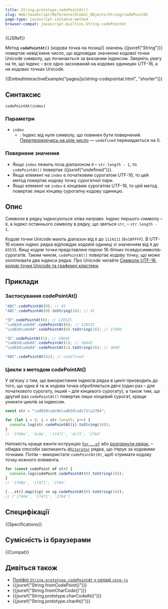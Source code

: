 ```yaml
---
title: String.prototype.codePointAt()
slug: Web/JavaScript/Reference/Global_Objects/String/codePointAt
page-type: javascript-instance-method
browser-compat: javascript.builtins.String.codePointAt
---
```


{{JSRef}}

Метод **`codePointAt()`** (кодова точка на позиції) значень {{jsxref("String")}} повертає невід'ємне число, що відповідає значенню кодової точки Unicode символу, що починається за вказаним індексом. Зверніть увагу на те, що індекс – все одно заснований на кодових одиницях UTF-16, а не кодових точках Unicode.

{{EmbedInteractiveExample("pages/js/string-codepointat.html", "shorter")}}

## Синтаксис

```js-nolint
codePointAt(index)
```

### Параметри

- `index`
  - : Індекс від нуля символу, що повинен бути повернений. [Перетворюючись на ціле число](/uk/docs/Web/JavaScript/Reference/Global_Objects/Number#peretvorennia-na-tsile) — `undefined` перекидається на 0.

### Повернене значення

- Якщо `index` лежить поза діапазоном `0` – `str.length - 1`, то `codePointAt()` повертає {{jsxref("undefined")}}.
- Якщо елемент на `index` є початковим сурогатом UTF-16, то цей метод повертає кодову точку сурогатної _пари_.
- Якщо елемент на `index` є кінцевим сурогатом UTF-16, то цей метод повертає _лише_ кінцеву сурогатну кодову одиницю.

## Опис

Символи в рядку індексуються зліва направо. Індекс першого символу – `0`, а індекс останнього символу в рядку, що зветься `str`, – `str.length - 1`.

Кодові точки Unicode мають діапазон від `0` до `1114111` (`0x10FFFF`). В UTF-16 кожен індекс рядка відповідає кодовій одиниці зі значенням від `0` до `65535`. Вищі кодові точки представлені _парою_ 16-бітних псевдосимволів-сурогатів. Таким чином, `codePointAt()` повертає кодову точку, що може охоплювати два індекси рядка. Про Unicode читайте [Символи UTF-16, кодові точки Unicode та графемні кластери](/uk/docs/Web/JavaScript/Reference/Global_Objects/String#symvoly-utf-16-kodovi-tochky-unicode-ta-hrafemni-klastery).

## Приклади

### Застосування codePointAt()

```js
"ABC".codePointAt(0); // 65
"ABC".codePointAt(0).toString(16); // 41

"😍".codePointAt(0); // 128525
"\ud83d\ude0d".codePointAt(0); // 128525
"\ud83d\ude0d".codePointAt(0).toString(16); // 1f60d

"😍".codePointAt(1); // 56845
"\ud83d\ude0d".codePointAt(1); // 56845
"\ud83d\ude0d".codePointAt(1).toString(16); // de0d

"ABC".codePointAt(42); // undefined
```

### Цикли з методом codePointAt()

У зв'язку з тим, що використання індексів рядка в циклі призводить до того, що одна й та ж кодова точка обробляється двічі (один раз – для початкового сурогату, інший – для кінцевого сурогату), а також тим, що другий раз `codePointAt()` повертає _лише_ кінцевий сурогат, краще уникати циклів за індексом.

```js example-bad
const str = "\ud83d\udc0e\ud83d\udc71\u2764";

for (let i = 0; i < str.length; i++) {
  console.log(str.codePointAt(i).toString(16));
}
// '1f40e', 'dc0e', '1f471', 'dc71', '2764'
```

Натомість краще вжити інструкцію [`for...of`](/uk/docs/Web/JavaScript/Guide/Loops_and_iteration#instruktsiia-forof) або [розгорнути рядок](/uk/docs/Web/JavaScript/Reference/Operators/Spread_syntax), – обидва способи закликають [`@@iterator`](/uk/docs/Web/JavaScript/Reference/Global_Objects/String/@@iterator) рядка, що ітерує за кодовими точками. Потім – використати `codePointAt(0)`, щоб отримати кодову точку кожного елемента.

```js
for (const codePoint of str) {
  console.log(codePoint.codePointAt(0).toString(16));
}
// '1f40e', '1f471', '2764'

[...str].map((cp) => cp.codePointAt(0).toString(16));
// ['1f40e', '1f471', '2764']
```

## Специфікації

{{Specifications}}

## Сумісність із браузерами

{{Compat}}

## Дивіться також

- [Поліфіл `String.prototype.codePointAt` у складі `core-js`](https://github.com/zloirock/core-js#ecmascript-string-and-regexp)
- {{jsxref("String.fromCodePoint()")}}
- {{jsxref("String.fromCharCode()")}}
- {{jsxref("String.prototype.charCodeAt()")}}
- {{jsxref("String.prototype.charAt()")}}

